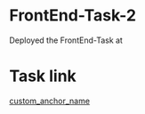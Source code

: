 # FrontEnd-Task-2
Deployed the FrontEnd-Task at 
<a name="custom_anchor_name"></a>
# Task link
[custom_anchor_name](#front-end-task-gud7k0l9e-harshav45.vercel.app)
